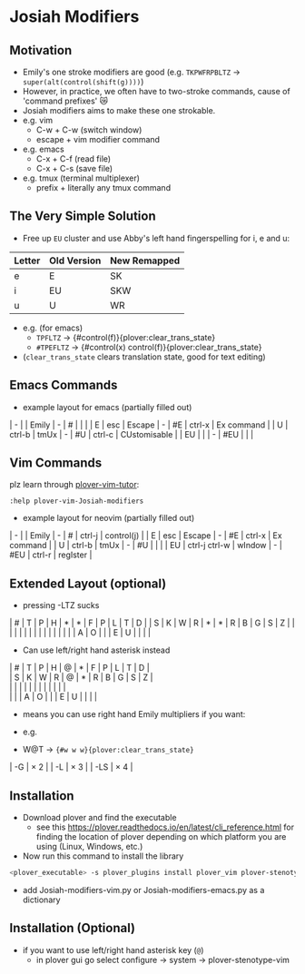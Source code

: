 # Josiah Modifiers

## Motivation

- Emily's one stroke modifiers are good (e.g. `TKPWFRPBLTZ` → `super(alt(control(shift(g))))`)
- However, in practice, we often have to two-stroke commands, cause of 'command prefixes' 😿
- Josiah modifiers aims to make these one strokable.
- e.g. vim
    - C-w + C-w (switch window)
    - escape + vim modifier command
- e.g. emacs
    - C-x + C-f (read file)
    - C-x + C-s (save file)
- e.g. tmux (terminal multiplexer)
    - prefix + literally any tmux command

## The Very Simple Solution

- Free up `EU` cluster and use Abby's left hand fingerspelling for i, e and u:

| Letter | Old Version | New Remapped |
|--------|-------------|--------------|
| e      | E           | SK           |
| i      | EU          | SKW          |
| u      | U           | WR           |

- e.g. (for emacs)
    - `TPFLTZ` → {#control(f)}{plover:clear_trans_state}
    - `#TPEFLTZ` → {#control(x) control(f)}{plover:clear_trans_state}
- (`clear_trans_state` clears translation state, good for text editing)

## Emacs Commands

- example layout for emacs (partially filled out)

| -  |        | Emily  | - | #   |        |              |
| E  | esc    | Escape | - | #E  | ctrl-x | Ex command   |
| U  | ctrl-b | tmUx   | - | #U  | ctrl-c | CUstomisable |
| EU |        |        | - | #EU |        |              |

## Vim Commands

plz learn through [plover-vim-tutor](https://github.com/Josiah-tan/plover-vim-tutor):

```
:help plover-vim-Josiah-modifiers

```
- example layout for neovim (partially filled out)

| -  |               | Emily  | - | #   | ctrl-j | control(j) |
| E  | esc           | Escape | - | #E  | ctrl-x | Ex command |
| U  | ctrl-b        | tmUx   | - | #U  |        |            |
| EU | ctrl-j ctrl-w | wIndow | - | #EU | ctrl-r | regIster   |

## Extended Layout (optional)

- pressing -LTZ sucks

| # | T | P | H | * | * | F | P | L | T | D |
| S | K | W | R | * | * | R | B | G | S | Z |
|   |   |   |   |   |   |   |   |   |   |   |
|   |   | A | O |   |   | E | U |   |   |   |

- Can use left/right hand asterisk instead

| # | T | P | H | @ | * | F | P | L | T | D |  
| S | K | W | R | @ | * | R | B | G | S | Z |  
|   |   |   |   |   |   |   |   |   |   |   |  
|   |   | A | O |   |   | E | U |   |   |   |  

- means you can use right hand Emily multipliers if you want:

- e.g.
- W@T → `{#w w w}{plover:clear_trans_state}`

| -G  | × 2 |
| -L  | × 3 |
| -LS | × 4 |

## Installation

- Download plover and find the executable
	- see this https://plover.readthedocs.io/en/latest/cli_reference.html for finding the location of plover depending on which platform you are using (Linux, Windows, etc.)
- Now run this command to install the library

``` bash
<plover_executable> -s plover_plugins install plover_vim plover-stenotype-vim
```

- add Josiah-modifiers-vim.py or Josiah-modifiers-emacs.py as a dictionary

## Installation (Optional)

- if you want to use left/right hand asterisk key (`@`)
    - in plover gui go select configure → system → plover-stenotype-vim

